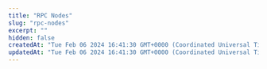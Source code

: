 ```yaml
---
title: "RPC Nodes"
slug: "rpc-nodes"
excerpt: ""
hidden: false
createdAt: "Tue Feb 06 2024 16:41:30 GMT+0000 (Coordinated Universal Time)"
updatedAt: "Tue Feb 06 2024 16:41:30 GMT+0000 (Coordinated Universal Time)"
---
```


